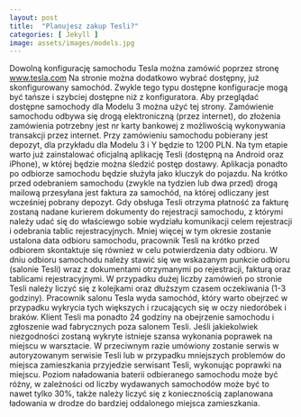 ```yaml
---
layout: post
title:  "Planujesz zakup Tesli?"
categories: [ Jekyll ]
image: assets/images/models.jpg
---
```

Dowolną konfigurację samochodu Tesla można zamówić poprzez stronę www.tesla.com
Na stronie można dodatkowo wybrać dostępny, już skonfigurowany samochód. Zwykle tego typu dostępne konfiguracje mogą być tańsze i szybciej dostępne niż z konfiguratora. Aby przeglądać dostępne samochody dla Modelu 3 można użyć tej strony.
Zamówienie samochodu odbywa się drogą elektroniczną (przez internet), do złożenia zamówienia potrzebny jest nr karty bankowej z możliwością wykonywania transakcji przez internet.
Przy zamówieniu samochodu pobierany jest depozyt, dla przykładu dla Modelu 3 i Y będzie to 1200 PLN.
Na tym etapie warto już zainstalować oficjalną aplikację Tesli (dostępną na Android oraz iPhone), w której będzie można śledzić postęp dostawy. Aplikacja ponadto po odbiorze samochodu będzie służyła jako kluczyk do pojazdu.
Na krótko przed odebraniem samochodu (zwykle na tydzien lub dwa przed) drogą mailową przesyłana jest faktura za samochód, na której odliczany jest wcześniej pobrany depozyt.
Gdy obsługa Tesli otrzyma płatność za fakturę zostaną nadane kurierem dokumenty do rejestracji samochodu, z którymi należy udać się do właściewgo sobie wydziału komunikacji celem rejestracji i odebrania tablic rejestracyjnych.
Mniej więcej w tym okresie zostanie ustalona data odbioru samochodu, pracownik Tesli na krótko przed odbiorem skontaktuje się również w celu potwierdzenia daty odbioru.
W dniu odbioru samochodu należy stawić się we wskazanym punkcie odbioru (salonie Tesli) wraz z dokumentami otrzymanymi po rejestracji, fakturą oraz tablicami rejestracyjnymi. W przypadku dużej liczby zamówień po stronie Tesli należy liczyć się z kolejkami oraz dłuższym czasem oczekiwania (1-3 godziny).
Pracownik salonu Tesla wyda samochód, który warto obejrzeć w przypadku wykrycia tych większych i rzucających się w oczy niedoróbek i braków. Klient Tesli ma ponadto 24 godziny na obejrzenie samochodu i zgłoszenie wad fabrycznych poza salonem Tesli. Jeśli jakiekolwiek niezgodności zostaną wykryte istnieje szansa wykonania poprawek na miejscu w warsztacie. W przeciwnym razie umówiony zostanie serwis w autoryzowanym serwisie Tesli lub w przypadku mniejszych problemów do miejsca zamieszkania przyjedzie serwisant Tesli, wykonując poprawki na miejscu.
Poziom naładowania baterii odbieranego samochodu może być różny, w zależności od liczby wydawanych samochodów może być to nawet tylko 30%, także należy liczyć się z koniecznością zaplanowana ładowania w drodze do bardziej oddalonego miejsca zamieszkania.

[jekyll-docs]: https://jekyllrb.com/docs/home
[jekyll-gh]:   https://github.com/jekyll/jekyll
[jekyll-talk]: https://talk.jekyllrb.com/
